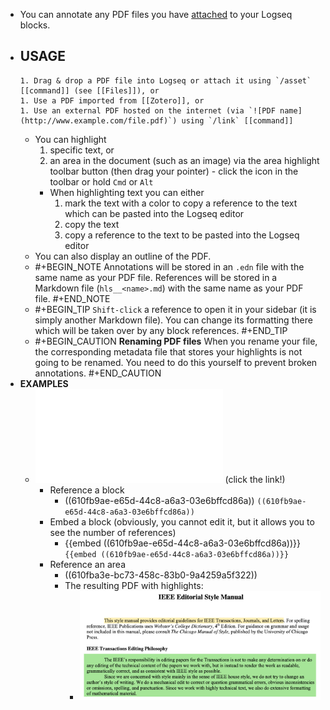- You can annotate any PDF files you have [attached]([[files]]) to your Logseq blocks.
- **USAGE**
	-
	  1. Drag & drop a PDF file into Logseq or attach it using `/asset` [[command]] (see [[Files]]), or
	  1. Use a PDF imported from [[Zotero]], or
	  1. Use an external PDF hosted on the internet (via `![PDF name](http://www.example.com/file.pdf)`) using `/link` [[command]]
	- You can highlight 
	  1. specific text, or
	  1. an area in the document (such as an image) via the area highlight toolbar button (then drag your pointer) - click the icon in the toolbar or hold `Cmd` or `Alt`
		- When highlighting text you can either
		  1. mark the text with a color to copy a reference to the text which can be pasted into the Logseq editor
		  1. copy the text
		  1. copy a reference to the text to be pasted into the Logseq editor
	- You can also display an outline of the PDF.
	-
	  #+BEGIN_NOTE
	  Annotations will be stored in an `.edn` file with the same name as your PDF file. References will be stored in a Markdown file (`hls__<name>.md`) with the same name as your PDF file.
	  #+END_NOTE
	-
	  #+BEGIN_TIP
	  `Shift-click` a reference to open it in your sidebar (it is simply another Markdown file). You can change its formatting there which will be taken over by any block references.
	  #+END_TIP
	-
	  #+BEGIN_CAUTION
	  **Renaming PDF files**
	  When you rename your file, the corresponding metadata file that stores your highlights is not going to be renamed. You need to do this yourself to prevent broken annotations.
	  #+END_CAUTION
- **EXAMPLES**
	- ![IEEE-StyleManual.pdf](../assets/IEEE-StyleManual_1628420481975_0.pdf) (click the link!)
		- Reference a block
			- ((610fb9ae-e65d-44c8-a6a3-03e6bffcd86a))
			  `((610fb9ae-e65d-44c8-a6a3-03e6bffcd86a))`
		- Embed a block (obviously, you cannot edit it, but it allows you to see the number of references)
			- {{embed ((610fb9ae-e65d-44c8-a6a3-03e6bffcd86a))}}
			  `{{embed ((610fb9ae-e65d-44c8-a6a3-03e6bffcd86a))}}`
		- Reference an area
			- ((610fba3e-bc73-458c-83b0-9a4259a5f322))
			- The resulting PDF with highlights:
				- ![image.png](../assets/image_1628421549597_0.png)